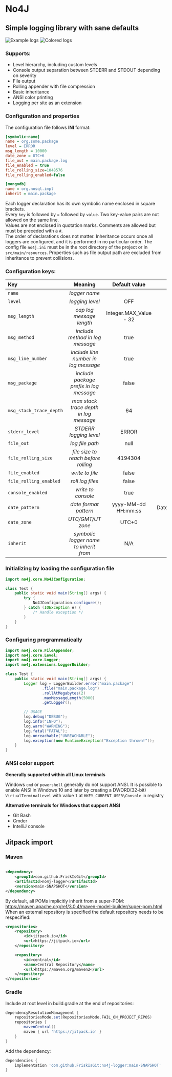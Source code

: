 # No4J

## Simple logging library with sane defaults

![Example logs](https://github.com/user-attachments/assets/404fba52-c025-461b-aefc-098c1c2709d5)
![Colored logs](https://github.com/user-attachments/assets/2e118b8c-e451-4053-93a9-83a654beda45)

### Supports:

- Level hierarchy, including custom levels
- Console output separation between STDERR and STDOUT depending on severity
- File output
- Rolling appender with file compression
- Basic inheritance
- ANSI color printing
- Logging per site as an extension

### Configuration and properties
The configuration file follows **INI** format:
```ini
[symbolic-name]
name = org.some.package
level = ERROR
msg_length = 10000
date_zone = UTC+6
file_out = main.package.log
file_enabled = true
file_rolling_size=1048576
file_rolling_enabled=false

[mongodb]
name = org.nosql.impl
inherit = main.package
```

Each logger declaration has its own symbolic name enclosed in square brackets.<br>
Every `key` is followed by `=` followed by `value`. Two key-value pairs are not allowed on the same line. <br>
Values are not enclosed in quotation marks. Comments are allowed but must be preceded with a `#`. <br>
The order of declarations does not matter. Inheritance occurs once all loggers are configured, and it is performed in no particular order.
The config file `no4j.ini` must be in the root directory of the project or in `src/main/resources`.
Properties such as file output path are excluded from inheritance to prevent collisions.

### Configuration keys:

| Key                     |                 Meaning                 |     Default value      |       Type        |
|:------------------------|:---------------------------------------:|:----------------------:|:-----------------:|
| `name`                  |              _logger name_              |                        |      String       |
| `level`                 |             _logging level_             |          OFF           |       Level       |
| `msg_length`            |        _cap log message length_         | Integer.MAX_Value - 32 |        int        |
| `msg_method`            |     _include method in log message_     |          true          |      boolean      |
| `msg_line_number`       |  _include line number in log message_   |          true          |      boolean      |
| `msg_package`           | _include package prefix in log message_ |         false          |      boolean      |
| `msg_stack_trace_depth` | _max stack trace depth in log message_  |           64           |        int        |
| `stderr_level`          |         _STDERR logging level_          |         ERROR          |       Level       |
| `file_out`              |             _log file path_             |          null          |       Path        |
| `file_rolling_size`     |   _file size to reach before rolling_   |        4194304         |       Long        |
| `file_enabled`          |             _write to file_             |         false          |      boolean      |
| `file_rolling_enabled`  |            _roll log files_             |         false          |      boolean      |
| `console_enabled`       |           _write to console_            |          true          |      boolean      |
| `date_pattern`          |          _date format pattern_          |  yyyy-MM-dd HH:mm:ss   | DateTimeFormatter |
| `date_zone`             |            _UTC/GMT/UT zone_            |         UTC+0          |      ZoneId       |
| `inherit`               | _symbolic logger name to inherit from_  |          N/A           |        N/A        |


### Initializing by loading the configuration file

```java
import no4j.core.No4JConfiguration;

class Test {
    public static void main(String[] args) {
        try {
            No4JConfiguration.configure();
        } catch (IOException e) {
            /* Handle exception */
        }
    }
}
```

### Configuring programmatically

```java
import no4j.core.FileAppender;
import no4j.core.Level;
import no4j.core.Logger;
import no4j.extensions.LoggerBuilder;

class Test {
    public static void main(String[] args) {
        Logger log = LoggerBuilder.error("main.package")
                .file("main.package.log")
                .rollAtMegabytes(2)
                .maxMessageLength(5000)
                .getLogger();

        // USAGE
        log.debug("DEBUG");
        log.info("INFO");
        log.warn("WARNING");
        log.fatal("FATAL");
        log.unreachable("UNREACHABLE");
        log.exception(new RuntimeException("Exception thrown!"));
    }
}
```

### ANSI color support

**Generally supported within all Linux terminals**

Windows `cmd` or `powershell` generally do not support ANSI.
It is possible to enable ANSI in Windows 10 and later by creating a DWORD(32-bit) `VirtualTerminalLevel` with value `1`
at `HKEY_CURRENT_USER\Console` in registry
<br>

**Alternative terminals for Windows that support ANSI**
<ul>
  <li>Git Bash</li>
  <li>Cmder</li>
  <li>IntelliJ console</li>
</ul>

## Jitpack import

### Maven

```xml

<dependency>
    <groupId>com.github.FriskIsGit</groupId>
    <artifactId>no4j-logger</artifactId>
    <version>main-SNAPSHOT</version>
</dependency>
```

By default, all POMs implicitly inherit from a super-POM:
https://maven.apache.org/ref/3.0.4/maven-model-builder/super-pom.html
When an external repository is specified the default repository needs to be respecified:
```xml
<repositories>
    <repository>
        <id>jitpack.io</id>
        <url>https://jitpack.io</url>
    </repository>

    <repository>
        <id>central</id>
        <name>Central Repository</name>
        <url>https://maven.org/maven2</url>
    </repository>
</repositories>
```

### Gradle

Include at root level in build.gradle at the end of repositories:

```groovy
dependencyResolutionManagement {
    repositoriesMode.set(RepositoriesMode.FAIL_ON_PROJECT_REPOS)
    repositories {
        mavenCentral()
        maven { url 'https://jitpack.io' }
    }
}
```

Add the dependency:

```groovy
dependencies {
    implementation 'com.github.FriskIsGit:no4j-logger:main-SNAPSHOT'
}
```






